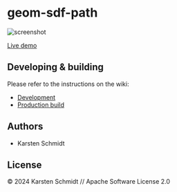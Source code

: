 # geom-sdf-path

![screenshot](https://raw.githubusercontent.com/thi-ng/umbrella/develop/assets/examples/geom-sdf-path.png)

[Live demo](http://demo.thi.ng/umbrella/geom-sdf-path/)

## Developing & building

Please refer to the instructions on the wiki:

- [Development](https://github.com/thi-ng/umbrella/wiki/Development-mode-for-examples-using-thi.ng-meta%E2%80%90css)
- [Production build](https://github.com/thi-ng/umbrella/wiki/Example-build-instructions)

## Authors

- Karsten Schmidt

## License

&copy; 2024 Karsten Schmidt // Apache Software License 2.0
